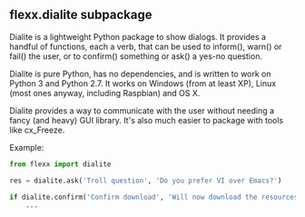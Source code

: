 flexx.dialite subpackage
------------------------

Dialite is a lightweight Python package to show dialogs. It provides a
handful of functions, each a verb, that can be used to inform(), warn()
or fail() the user, or to confirm() something or ask() a yes-no question.

Dialite is pure Python, has no dependencies, and is written to work on
Python 3 and Python 2.7. It works on Windows (from at least XP), Linux
(most ones anyway, including Raspbian) and OS X.

Dialite provides a way to communicate with the user without needing a fancy
(and heavy) GUI library. It's also much easier to package with tools like
cx_Freeze.

Example:
```py
from flexx import dialite

res = dialite.ask('Troll question', 'Do you prefer VI over Emacs?')

if dialite.confirm('Confirm download', 'Will now download the resources.'):
    ...
```
